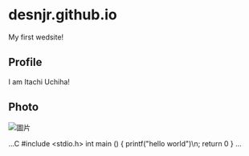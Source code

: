 # desnjr.github.io

My first wedsite!

## Profile

I am Itachi Uchiha!

## Photo

![圖片](https://images6.fanpop.com/image/photos/41900000/Itachi-Uchiha-itachi-uchiha-41946313-690-690.jpg)

...C
#include <stdio.h>
int main ()
{
  printf("hello world")\n;
  return 0
}
...
